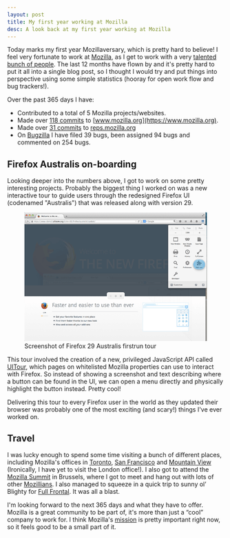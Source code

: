 ```yaml
---
layout: post
title: My first year working at Mozilla
desc: A look back at my first year working at Mozilla
---
```


Today marks my first year Mozillaversary, which is pretty hard to believe! I feel very fortunate to work at [Mozilla](https://www.mozilla.org), as I get to work with a very [talented bunch of people](https://wiki.mozilla.org/Webdev/Web_Production). The last 12 months have flown by and it's pretty hard to put it all into a single blog post, so I thought I would try and put things into perspective using some simple statistics (hooray for open work flow and bug trackers!).

Over the past 365 days I have:

* Contributed to a total of 5 Mozilla projects/websites.
* Made over [118 commits](https://github.com/mozilla/bedrock/commits?author=alexgibson) to [www.mozilla.org](https://www.mozilla.org).
* Made over [31 commits](https://github.com/mozilla/remo/commits?author=alexgibson) to [reps.mozilla.org](https://reps.mozilla.org)
* On [Bugzilla](https://bugzilla.mozilla.org/) I have filed 39 bugs, been assigned 94 bugs and commented on 254 bugs.

Firefox Australis on-boarding
-----------------------------

Looking deeper into the numbers above, I got to work on some pretty interesting projects.
Probably the biggest thing I worked on was a new interactive tour to guide users through
the redesigned Firefox UI (codenamed "Australis") that was released along with version 29.

<figure>
    <img src="/images/posts/firefox-australis-tour.png" alt="Screenshot of Firefox 29 Australis firstrun tour">
    <figcaption>Screenshot of Firefox 29 Australis firstrun tour</figcaption>
</figure>

This tour involved the creation of a new, privileged JavaScript API called [UITour](http://bedrock.readthedocs.io/en/latest/uitour.html), which pages on
whitelisted Mozilla properties can use to interact with Firefox. So instead of
showing a screenshot and text describing where a button can be found in the UI,
we can open a menu directly and physically highlight the button instead. Pretty
cool!

Delivering this tour to every Firefox user in the world as they updated their
browser was probably one of the most exciting (and scary!) things I've ever
worked on.

Travel
------

I was lucky enough to spend some time visiting a bunch of different places, including Mozilla's offices in [Toronto](http://www.mozilla.org/en-US/contact/spaces/toronto/), [San Francisco](http://www.mozilla.org/en-US/contact/spaces/san-francisco/) and [Mountain View](http://www.mozilla.org/en-US/contact/spaces/mountain-view/) (Ironically, I  have yet to visit the London office!). I also got to attend the [Mozilla Summit](https://wiki.mozilla.org/Summit2013) in Brussels, where I got to meet and hang out with lots of other [Mozillians](https://mozillians.org/en-US/). I also managed to squeeze in a quick trip to sunny ol’ Blighty for [Full Frontal](http://2013.full-frontal.org/). It was all a blast.

I'm looking forward to the next 365 days and what they have to offer. Mozilla is a great community to be part of, it's more than just a “cool” company to work for. I think Mozilla's [mission](http://www.mozilla.org/mission/) is pretty important right now, so it feels good to be a small part of it.
